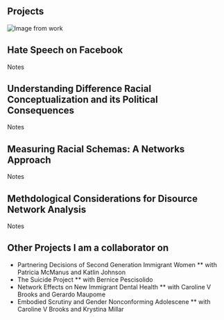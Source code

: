 Projects
---

![Image from work](https://hartmannbs.github.io/sociology/img/ideological_alignment.jpeg)

## Hate Speech on Facebook ##
Notes

## Understanding Difference Racial Conceptualization and its Political Consequences ##
Notes 

## Measuring Racial Schemas: A Networks Approach ##
Notes

## Methdological Considerations for Disource Network Analysis ##
Notes 

## Other Projects I am a collaborator on ##
* Partnering Decisions of Second Generation Immigrant Women 
** with Patricia McManus and Katlin Johnson 
* The Suicide Project 
** with Bernice Pescisolido 
* Network Effects on New Immigrant Dental Health 
** with Caroline V Brooks and Gerardo Maupome 
* Embodied Scrutiny and Gender Nonconforming Adolescene
** with Caroline V Brooks and Krystina Millar 


